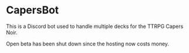 # CapersBot
This is a Discord bot used to handle multiple decks for the TTRPG Capers Noir.

Open beta has been shut down since the hosting now costs money.